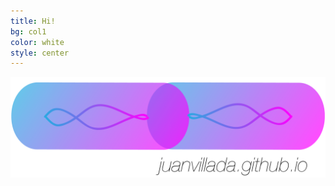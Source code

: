 ```yaml
---
title: Hi!
bg: col1
color: white
style: center
---
```


<img src="img/github_page.png" width="600px">
